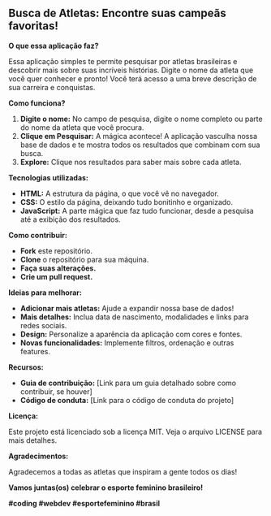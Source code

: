 ## Busca de Atletas: Encontre suas campeãs favoritas!

**O que essa aplicação faz?**

Essa aplicação simples te permite pesquisar por atletas brasileiras e descobrir mais sobre suas incríveis histórias. Digite o nome da atleta que você quer conhecer e pronto! Você terá acesso a uma breve descrição de sua carreira e conquistas.

**Como funciona?**

1. **Digite o nome:** No campo de pesquisa, digite o nome completo ou parte do nome da atleta que você procura.
2. **Clique em Pesquisar:** A mágica acontece! A aplicação vasculha nossa base de dados e te mostra todos os resultados que combinam com sua busca.
3. **Explore:** Clique nos resultados para saber mais sobre cada atleta.

**Tecnologias utilizadas:**

* **HTML:** A estrutura da página, o que você vê no navegador.
* **CSS:** O estilo da página, deixando tudo bonitinho e organizado.
* **JavaScript:** A parte mágica que faz tudo funcionar, desde a pesquisa até a exibição dos resultados.

**Como contribuir:**

* **Fork** este repositório.
* **Clone** o repositório para sua máquina.
* **Faça suas alterações.**
* **Crie um pull request.**

**Ideias para melhorar:**

* **Adicionar mais atletas:** Ajude a expandir nossa base de dados!
* **Mais detalhes:** Inclua data de nascimento, modalidades e links para redes sociais.
* **Design:** Personalize a aparência da aplicação com cores e fontes.
* **Novas funcionalidades:** Implemente filtros, ordenação e outras features.

**Recursos:**

* **Guia de contribuição:** [Link para um guia detalhado sobre como contribuir, se houver]
* **Código de conduta:** [Link para o código de conduta do projeto]

**Licença:**

Este projeto está licenciado sob a licença MIT. Veja o arquivo LICENSE para mais detalhes.

**Agradecimentos:**

Agradecemos a todas as atletas que inspiram a gente todos os dias!

**Vamos juntas(os) celebrar o esporte feminino brasileiro!** 

**#coding #webdev #esportefeminino #brasil**

